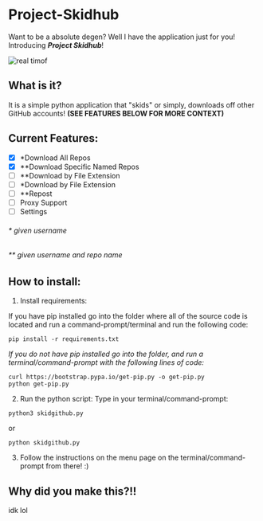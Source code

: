 # Project-Skidhub
Want to be a absolute degen? Well I have the application just for you! Introducing **_Project Skidhub_**!

![real timof](https://github.com/livxy/Project-Skidhub/blob/main/real.gif)

## What is it?
It is a simple python application that "skids" or simply, downloads off other GitHub accounts! **(SEE FEATURES BELOW FOR MORE CONTEXT)**



## Current Features:
- [x] *Download All Repos
- [x] **Download Specific Named Repos
- [ ] **Download by File Extension 
- [ ] *Download by File Extension
- [ ] **Repost
- [ ] Proxy Support
- [ ] Settings

###### * given username
###### ** given username and repo name


## How to install: 
1. Install requirements:

  If you have pip installed go into the folder where all of the source code is located and run a command-prompt/terminal and run the following code:
  
  ```console
  pip install -r requirements.txt
  ```
  *If you do not have pip installed go into the folder, and run a terminal/command-prompt with the following lines of code:*
  
  ```console
  curl https://bootstrap.pypa.io/get-pip.py -o get-pip.py
  python get-pip.py
  ```
2. Run the python script:
  Type in your terminal/command-prompt:
  ```console
  python3 skidgithub.py
  ```
  or 
  ```console
  python skidgithub.py
  ```

3. Follow the instructions on the menu page on the terminal/command-prompt from there! :)
## Why did you make this?!!
idk lol
